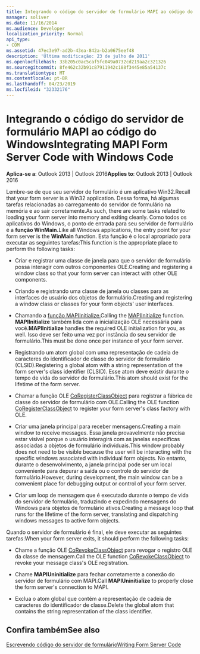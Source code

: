 ```yaml
---
title: Integrando o código do servidor de formulário MAPI ao código do Windows
manager: soliver
ms.date: 11/16/2014
ms.audience: Developer
localization_priority: Normal
api_type:
- COM
ms.assetid: 47ec3e97-ad2b-43ea-842a-b2a0675eef48
description: 'Última modificação: 23 de julho de 2011'
ms.openlocfilehash: 33b205c0ac5caf5fc049a0732cd219aa2c321326
ms.sourcegitcommit: 8fe462c32b91c87911942c188f3445e85a54137c
ms.translationtype: MT
ms.contentlocale: pt-BR
ms.lasthandoff: 04/23/2019
ms.locfileid: "32332176"
---
```

# <a name="integrating-mapi-form-server-code-with-windows-code"></a><span data-ttu-id="a8a9d-103">Integrando o código do servidor de formulário MAPI ao código do Windows</span><span class="sxs-lookup"><span data-stu-id="a8a9d-103">Integrating MAPI Form Server Code with Windows Code</span></span>

  
  
<span data-ttu-id="a8a9d-104">**Aplica-se a**: Outlook 2013 | Outlook 2016</span><span class="sxs-lookup"><span data-stu-id="a8a9d-104">**Applies to**: Outlook 2013 | Outlook 2016</span></span> 
  
<span data-ttu-id="a8a9d-105">Lembre-se de que seu servidor de formulário é um aplicativo Win32.</span><span class="sxs-lookup"><span data-stu-id="a8a9d-105">Recall that your form server is a Win32 application.</span></span> <span data-ttu-id="a8a9d-106">Dessa forma, há algumas tarefas relacionadas ao carregamento do servidor de formulário na memória e ao sair corretamente.</span><span class="sxs-lookup"><span data-stu-id="a8a9d-106">As such, there are some tasks related to loading your form server into memory and exiting cleanly.</span></span> <span data-ttu-id="a8a9d-107">Como todos os aplicativos do Windows, o ponto de entrada para seu servidor de formulário é a **função WinMain.**</span><span class="sxs-lookup"><span data-stu-id="a8a9d-107">Like all Windows applications, the entry point for your form server is the **WinMain** function.</span></span> <span data-ttu-id="a8a9d-108">Esta função é o local apropriado para executar as seguintes tarefas:</span><span class="sxs-lookup"><span data-stu-id="a8a9d-108">This function is the appropriate place to perform the following tasks:</span></span> 
  
- <span data-ttu-id="a8a9d-109">Criar e registrar uma classe de janela para que o servidor de formulário possa interagir com outros componentes OLE.</span><span class="sxs-lookup"><span data-stu-id="a8a9d-109">Creating and registering a window class so that your form server can interact with other OLE components.</span></span>
    
- <span data-ttu-id="a8a9d-110">Criando e registrando uma classe de janela ou classes para as interfaces de usuário dos objetos de formulário.</span><span class="sxs-lookup"><span data-stu-id="a8a9d-110">Creating and registering a window class or classes for your form objects' user interfaces.</span></span>
    
- <span data-ttu-id="a8a9d-111">Chamando a [função MAPIInitialize.](mapiinitialize.md)</span><span class="sxs-lookup"><span data-stu-id="a8a9d-111">Calling the [MAPIInitialize](mapiinitialize.md) function.</span></span> <span data-ttu-id="a8a9d-112">**MAPIInitialize** também lida com a inicialização OLE necessária para você.</span><span class="sxs-lookup"><span data-stu-id="a8a9d-112">**MAPIInitialize** handles the required OLE initialization for you, as well.</span></span> <span data-ttu-id="a8a9d-113">Isso deve ser feito uma vez por instância do seu servidor de formulário.</span><span class="sxs-lookup"><span data-stu-id="a8a9d-113">This must be done once per instance of your form server.</span></span> 
    
- <span data-ttu-id="a8a9d-114">Registrando um atom global com uma representação de cadeia de caracteres do identificador de classe do servidor de formulário (CLSID).</span><span class="sxs-lookup"><span data-stu-id="a8a9d-114">Registering a global atom with a string representation of the form server's class identifier (CLSID).</span></span> <span data-ttu-id="a8a9d-115">Esse atom deve existir durante o tempo de vida do servidor de formulário.</span><span class="sxs-lookup"><span data-stu-id="a8a9d-115">This atom should exist for the lifetime of the form server.</span></span>
    
- <span data-ttu-id="a8a9d-116">Chamar a função OLE [CoRegisterClassObject](https://msdn.microsoft.com/library/ms693407.aspx) para registrar a fábrica de classe do servidor de formulário com OLE.</span><span class="sxs-lookup"><span data-stu-id="a8a9d-116">Calling the OLE function [CoRegisterClassObject](https://msdn.microsoft.com/library/ms693407.aspx) to register your form server's class factory with OLE.</span></span> 
    
- <span data-ttu-id="a8a9d-117">Criar uma janela principal para receber mensagens.</span><span class="sxs-lookup"><span data-stu-id="a8a9d-117">Creating a main window to receive messages.</span></span> <span data-ttu-id="a8a9d-118">Essa janela provavelmente não precisa estar visível porque o usuário interagirá com as janelas específicas associadas a objetos de formulário individuais.</span><span class="sxs-lookup"><span data-stu-id="a8a9d-118">This window probably does not need to be visible because the user will be interacting with the specific windows associated with individual form objects.</span></span> <span data-ttu-id="a8a9d-119">No entanto, durante o desenvolvimento, a janela principal pode ser um local conveniente para depurar a saída ou o controle do servidor de formulário.</span><span class="sxs-lookup"><span data-stu-id="a8a9d-119">However, during development, the main window can be a convenient place for debugging output or control of your form server.</span></span>
    
- <span data-ttu-id="a8a9d-120">Criar um loop de mensagem que é executado durante o tempo de vida do servidor de formulário, traduzindo e expedindo mensagens do Windows para objetos de formulário ativos.</span><span class="sxs-lookup"><span data-stu-id="a8a9d-120">Creating a message loop that runs for the lifetime of the form server, translating and dispatching windows messages to active form objects.</span></span>
    
<span data-ttu-id="a8a9d-121">Quando o servidor de formulário é final, ele deve executar as seguintes tarefas:</span><span class="sxs-lookup"><span data-stu-id="a8a9d-121">When your form server exits, it should perform the following tasks:</span></span>
  
- <span data-ttu-id="a8a9d-122">Chame a função OLE [CoRevokeClassObject](https://msdn.microsoft.com/library/ms688650%28VS.85%29.aspx) para revogar o registro OLE da classe de mensagem.</span><span class="sxs-lookup"><span data-stu-id="a8a9d-122">Call the OLE function [CoRevokeClassObject](https://msdn.microsoft.com/library/ms688650%28VS.85%29.aspx) to revoke your message class's OLE registration.</span></span> 
    
- <span data-ttu-id="a8a9d-123">Chame **MAPIUninitialize** para fechar corretamente a conexão do servidor de formulário com MAPI.</span><span class="sxs-lookup"><span data-stu-id="a8a9d-123">Call **MAPIUninitialize** to properly close the form server's connection to MAPI.</span></span> 
    
- <span data-ttu-id="a8a9d-124">Exclua o atom global que contém a representação de cadeia de caracteres do identificador de classe.</span><span class="sxs-lookup"><span data-stu-id="a8a9d-124">Delete the global atom that contains the string representation of the class identifier.</span></span>
    
## <a name="see-also"></a><span data-ttu-id="a8a9d-125">Confira também</span><span class="sxs-lookup"><span data-stu-id="a8a9d-125">See also</span></span>



[<span data-ttu-id="a8a9d-126">Escrevendo código do servidor de formulário</span><span class="sxs-lookup"><span data-stu-id="a8a9d-126">Writing Form Server Code</span></span>](writing-form-server-code.md)

